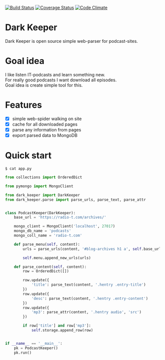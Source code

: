 [![Build Status](https://travis-ci.org/itcrab/dark-keeper.svg?branch=master)](https://travis-ci.org/itcrab/dark-keeper)
[![Coverage Status](https://coveralls.io/repos/github/itcrab/dark-keeper/badge.svg?branch=master)](https://coveralls.io/github/itcrab/dark-keeper?branch=master)
[![Code Climate](https://codeclimate.com/github/itcrab/dark-keeper/badges/gpa.svg)](https://codeclimate.com/github/itcrab/dark-keeper)

# Dark Keeper
Dark Keeper is open source simple web-parser for podcast-sites.

# Goal idea
I like listen IT-podcasts and learn something new.<br />
For really good podcasts I want download all episodes.<br />
Goal idea is create simple tool for this.

# Features
- [x] simple web-spider walking on site
- [x] cache for all downloaded pages
- [x] parse any information from pages
- [x] export parsed data to MongoDB

# Quick start
`$ cat app.py`
```python
from collections import OrderedDict

from pymongo import MongoClient

from dark_keeper import DarkKeeper
from dark_keeper.parse import parse_urls, parse_text, parse_attr


class PodcastKeeper(DarkKeeper):
    base_url = 'https://radio-t.com/archives/'

    mongo_client = MongoClient('localhost', 27017)
    mongo_db_name = 'podcasts'
    mongo_coll_name = 'radio-t.com'

    def parse_menu(self, content):
        urls = parse_urls(content, '#blog-archives h1 a', self.base_url)

        self.menu.append_new_urls(urls)

    def parse_content(self, content):
        row = OrderedDict([])

        row.update({
            'title': parse_text(content, '.hentry .entry-title')
        })
        row.update({
            'desc': parse_text(content, '.hentry .entry-content')
        })
        row.update({
            'mp3': parse_attr(content, '.hentry audio', 'src')
        })

        if row['title'] and row['mp3']:
            self.storage.append_row(row)


if __name__ == '__main__':
    pk = PodcastKeeper()
    pk.run()
```
